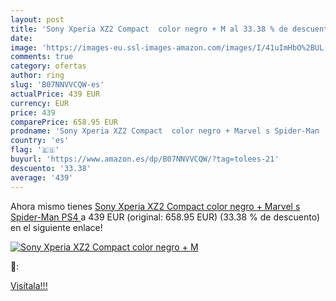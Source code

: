```yaml
---
layout: post
title: 'Sony Xperia XZ2 Compact  color negro + M al 33.38 % de descuento'
date: 
image: 'https://images-eu.ssl-images-amazon.com/images/I/41uImHbO%2BUL._SL200_.jpg'
comments: true
category: ofertas
author: ring
slug: 'B07NNVVCQW-es'
actualPrice: 439 EUR
currency: EUR
price: 439
comparePrice: 658.95 EUR
prodname: 'Sony Xperia XZ2 Compact  color negro + Marvel s Spider-Man  PS4 '
country: 'es'
flag: '🇪🇸'
buyurl: 'https://www.amazon.es/dp/B07NNVVCQW/?tag=tolees-21'
descuento: '33.38'
average: '439'
---
```


Ahora mismo tienes [Sony Xperia XZ2 Compact  color negro + Marvel s Spider-Man  PS4 ](https://www.amazon.es/dp/B07NNVVCQW/?tag=tolees-21) a 439 EUR (original: 658.95 EUR) (33.38 %  de descuento) en el siguiente enlace!

[![Sony Xperia XZ2 Compact  color negro + M](https://images-eu.ssl-images-amazon.com/images/I/41uImHbO%2BUL._SL200_.jpg)](https://www.amazon.es/dp/B07NNVVCQW/?tag=tolees-21)

🔎:


[Visítala!!!](https://www.amazon.es/dp/B07NNVVCQW/?tag=tolees-21)
